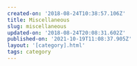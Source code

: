 ```yaml
---
created-on: '2018-08-24T10:38:57.106Z'
title: Miscellaneous
slug: miscellaneous
updated-on: '2018-08-24T20:08:31.602Z'
published-on: '2021-10-19T11:08:37.905Z'
layout: '[category].html'
tags: category
---
```



